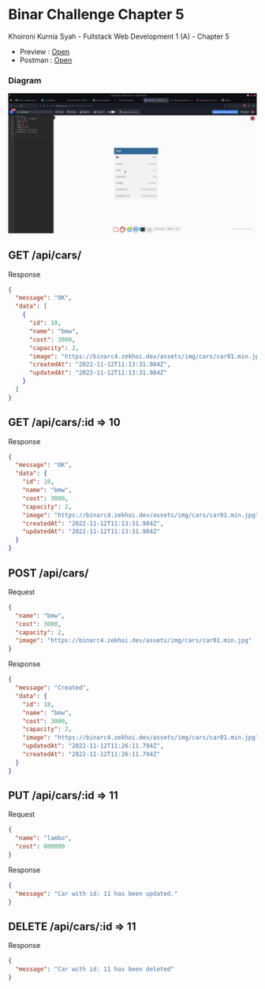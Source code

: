 # Binar Challenge Chapter 5

Khoironi Kurnia Syah - Fullstack Web Development 1 (A) - Chapter 5

- Preview : [Open](https://binarc5.zekhoi.dev/)
- Postman : [Open](https://www.postman.com/zekhoi/workspace/binar-synrgy/collection/14844670-019b04c1-0227-4c16-a459-0e8089f9ce58?action=share&creator=14844670)

### Diagram

![diagram](./submission/diagram.png)

## GET /api/cars/

Response

```json
{
  "message": "OK",
  "data": [
    {
      "id": 10,
      "name": "bmw",
      "cost": 3000,
      "capacity": 2,
      "image": "https://binarc4.zekhoi.dev/assets/img/cars/car01.min.jpg",
      "createdAt": "2022-11-12T11:13:31.984Z",
      "updatedAt": "2022-11-12T11:13:31.984Z"
    }
  ]
}
```

## GET /api/cars/:id => 10

Response

```json
{
  "message": "OK",
  "data": {
    "id": 10,
    "name": "bmw",
    "cost": 3000,
    "capacity": 2,
    "image": "https://binarc4.zekhoi.dev/assets/img/cars/car01.min.jpg",
    "createdAt": "2022-11-12T11:13:31.984Z",
    "updatedAt": "2022-11-12T11:13:31.984Z"
  }
}
```

## POST /api/cars/

Request

```json
{
  "name": "bmw",
  "cost": 3000,
  "capacity": 2,
  "image": "https://binarc4.zekhoi.dev/assets/img/cars/car01.min.jpg"
}
```

Response

```json
{
  "message": "Created",
  "data": {
    "id": 18,
    "name": "bmw",
    "cost": 3000,
    "capacity": 2,
    "image": "https://binarc4.zekhoi.dev/assets/img/cars/car01.min.jpg",
    "updatedAt": "2022-11-12T11:26:11.794Z",
    "createdAt": "2022-11-12T11:26:11.794Z"
  }
}
```

## PUT /api/cars/:id => 11

Request

```json
{
  "name": "lambo",
  "cost": 800000
}
```

Response

```json
{
  "message": "Car with id: 11 has been updated."
}
```

## DELETE /api/cars/:id => 11

Response

```json
{
  "message": "Car with id: 11 has been deleted"
}
```
